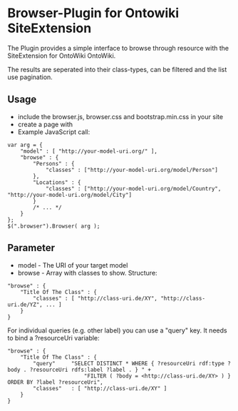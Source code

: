 # Browser-Plugin for Ontowiki SiteExtension #

The Plugin provides a simple interface to browse through resource with the SiteExtension for OntoWiki OntoWiki.

The results are seperated into their class-types, can be filtered and the list use pagination.

## Usage

- include the browser.js, browser.css and bootstrap.min.css in your site 
- create a page with <div class="browser"></div>
- Example JavaScript call:

```
var arg = {
	"model" : [ "http://your-model-uri.org/" ],
	"browse" : {
		"Persons" : {
			"classes" : ["http://your-model-uri.org/model/Person"]
		},
		"Locations" : {
			"classes" : ["http://your-model-uri.org/model/Country", "http://your-model-uri.org/model/City"]
		}
		/* ... */
	}
};
$(".browser").Browser( arg );
```

## Parameter

- model - The URI of your target model
- browse - Array with classes to show. Structure:

```
"browse" : {
	"Title Of The Class" : {
		"classes" : [ "http://class-uri.de/XY", "http://class-uri.de/YZ", ... ]
	}
}
```

For individual queries (e.g. other label) you can use a "query" key. It needs to bind a ?resourceUri variable:

```
"browse" : {
	"Title Of The Class" : {
		"query"		"SELECT DISTINCT * WHERE { ?resourceUri rdf:type ?body . ?resourceUri rdfs:label ?label . } " +
						"FILTER ( ?body = <http://class-uri.de/XY> ) } ORDER BY ?label ?resourceUri",
		"classes" 	: [ "http://class-uri.de/XY" ]
	}
}
```
